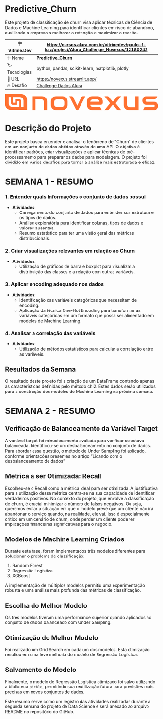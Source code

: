 # Predictive_Churn

Este projeto de classificação de churn visa aplicar técnicas de Ciência de Dados e Machine Learning para identificar clientes em risco de abandono, auxiliando a empresa a melhorar a retenção e maximizar a receita.

| :placard: Vitrine.Dev |https://cursos.alura.com.br/vitrinedev/paulo-f-luiz/project/Alura_Challenge_Novexus/12180243     |
| -------------  | --- |
| :sparkles: Nome        | **Predictive_Churn**
| :label: Tecnologias | python, pandas, scikit-learn, matplotlib, plotly
| :rocket: URL         |https://novexus.streamlit.app/
| :fire: Desafio     | [Challenge Dados Alura](https://www.alura.com.br/challenges/dados-2?host=https://cursos.alura.com.br)

<!-- Inserir imagem com a #vitrinedev ao final do link -->
![](https://github.com/pfluiz/Alura_Challenge_Novexus/blob/a557fabd0e6154e7425cba12046b1fa456f219a8/Logo%20(5).png#vitrinedev)

# Descrição do Projeto

Este projeto busca entender e analisar o fenômeno de "Churn" de clientes em um conjunto de dados obtidos através de uma API. O objetivo é identificar padrões, criar visualizações e aplicar técnicas de pré-processamento para preparar os dados para modelagem. O projeto foi dividido em vários desafios para tornar a análise mais estruturada e eficaz.

# SEMANA 1 - RESUMO

### 1. Entender quais informações o conjunto de dados possui
- **Atividades**: 
    - Carregamento do conjunto de dados para entender sua estrutura e os tipos de dados.
    - Análise exploratória para identificar colunas, tipos de dados e valores ausentes.
    - Resumo estatístico para ter uma visão geral das métricas distribucionais.

### 2. Criar visualizações relevantes em relação ao Churn
- **Atividades**: 
    - Utilização de gráficos de barra e boxplot para visualizar a distribuição das classes e a relação com outras variáveis.
   
### 3. Aplicar encoding adequado nos dados
- **Atividades**: 
    - Identificação das variáveis categóricas que necessitam de encoding.
    - Aplicação da técnica One-Hot Encoding para transformar as variáveis categóricas em um formato que possa ser alimentado em modelos de Machine Learning.

### 4. Analisar a correlação das variáveis
- **Atividades**: 
    - Utilização de métodos estatísticos para calcular a correlação entre as variáveis.
    
## Resultados da Semana

O resultado deste projeto foi a criação de um DataFrame contendo apenas as características definidas pelo método chi2. Estes dados serão utilizados para a construção dos modelos de Machine Learning na próxima semana.


# SEMANA 2 - RESUMO

## Verificação de Balanceamento da Variável Target

A variável target foi minuciosamente avaliada para verificar se estava balanceada. Identificou-se um desbalanceamento no conjunto de dados. Para abordar essa questão, o método de Under Sampling foi aplicado, conforme orientações presentes no artigo “Lidando com o desbalanceamento de dados”.

## Métrica a ser Otimizada: Recall

Escolheu-se o Recall como a métrica ideal para ser otimizada. A justificativa para a utilização dessa métrica centra-se na sua capacidade de identificar verdadeiros positivos. No contexto do projeto, que envolve a classificação de churn, é crucial minimizar o número de falsos negativos. Ou seja, queremos evitar a situação em que o modelo prevê que um cliente não irá abandonar o serviço quando, na realidade, ele vai. Isso é especialmente crítico em um cenário de churn, onde perder um cliente pode ter implicações financeiras significativas para o negócio.

## Modelos de Machine Learning Criados

Durante esta fase, foram implementados três modelos diferentes para solucionar o problema de classificação: 

1. Random Forest
2. Regressão Logística
3. XGBoost

A implementação de múltiplos modelos permitiu uma experimentação robusta e uma análise mais profunda das métricas de classificação.

## Escolha do Melhor Modelo

Os três modelos tiveram uma performance superior quando aplicados ao conjunto de dados balanceado com Under Sampling. 

## Otimização do Melhor Modelo

Foi realizado um Grid Search em cada um dos modelos. Esta otimização resultou em uma leve melhoria do modelo de Regressão Logística.

## Salvamento do Modelo

Finalmente, o modelo de Regressão Logística otimizado foi salvo utilizando a biblioteca `pickle`, permitindo sua reutilização futura para previsões mais precisas em novos conjuntos de dados.

Este resumo serve como um registro das atividades realizadas durante a segunda semana do projeto de Data Science e será anexado ao arquivo README no repositório do GitHub.



